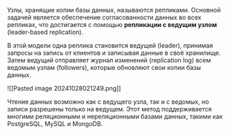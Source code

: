 Узлы, хранящие копии базы данных, называются репликами. Основной задачей является обеспечение согласованности данных во всех репликах, что достигается с помощью **репликации с ведущим узлом** (leader-based replication).

В этой модели одна реплика становится ведущей (leader), принимая запросы на запись от клиентов и записывая данные в своё хранилище. Затем ведущий отправляет журнал изменений (replication log) всем ведомым узлам (followers), которые обновляют свои копии базы данных.

![[Pasted image 20241028021249.png]]

Чтение данных возможно как с ведущего узла, так и с ведомых, но записи разрешены только на ведущем. Этот метод поддерживается многими реляционными и нереляционными базами данных, такими как PostgreSQL, MySQL и MongoDB.